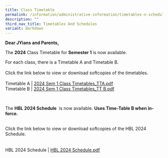```yaml
---
title: Class Timetable
permalink: /information/administrative-information/timetables-n-schedules/class-timetable/
description: ""
third_nav_title: Timetables And Schedules
variant: markdown
---
```

<p><strong>Dear JYians and Parents,</strong></p>
<p>The&nbsp;<strong>2024</strong>&nbsp;Class Timetable for&nbsp;<strong>Semester 1</strong>&nbsp;is now available.</p>
<p>For each class, there is a Timetable A and Timetable B.<br><br>Click the link below to view or download softcopies of the timetables.<br><br>Timetable A | <a href="https://drive.google.com/drive/folders/1vepltGEhK8FHOVnEKZnBQVawcxGjpj4Pusp=drive_link">2024 Sem 1 Class Timetables_TTA.pdf</a><br>Timetable B |&nbsp;<a href="https://drive.google.com/drive/folders/1vepltGEhK8FHOVnEKZnBQVawcxGjpj4P">2024 Sem 1 Class Timetables_TT B.pdf</a></p><br>




<p><strong></strong></p>
<p>The&nbsp;<strong>HBL 2024 Schedule</strong>&nbsp;<strong></strong>&nbsp;is now available.&nbsp;<strong>Uses Time-Table B when in-force.</strong></p><br>Click the link below to view or download softcopies of the HBL 2024 Schedule.<br><br><br>HBL 2024 Schedule | <a href="https://drive.google.com/drive/folders/1vepltGEhK8FHOVnEKZnBQVawcxGjpj4P">HBL 2024 Schedule.pdf</a><br><p></p>